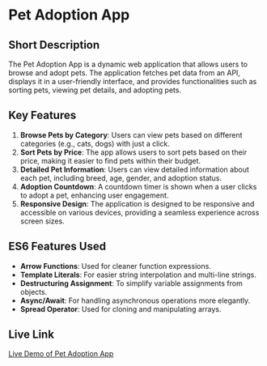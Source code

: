 # Pet Adoption App

## Short Description
The Pet Adoption App is a dynamic web application that allows users to browse and adopt pets. The application fetches pet data from an API, displays it in a user-friendly interface, and provides functionalities such as sorting pets, viewing pet details, and adopting pets.

## Key Features
1. **Browse Pets by Category**: Users can view pets based on different categories (e.g., cats, dogs) with just a click.
2. **Sort Pets by Price**: The app allows users to sort pets based on their price, making it easier to find pets within their budget.
3. **Detailed Pet Information**: Users can view detailed information about each pet, including breed, age, gender, and adoption status.
4. **Adoption Countdown**: A countdown timer is shown when a user clicks to adopt a pet, enhancing user engagement.
5. **Responsive Design**: The application is designed to be responsive and accessible on various devices, providing a seamless experience across screen sizes.

## ES6 Features Used
- **Arrow Functions**: Used for cleaner function expressions.
- **Template Literals**: For easier string interpolation and multi-line strings.
- **Destructuring Assignment**: To simplify variable assignments from objects.
- **Async/Await**: For handling asynchronous operations more elegantly.
- **Spread Operator**: Used for cloning and manipulating arrays.

## Live Link
[Live Demo of Pet Adoption App](https://your-deployed-project-link.com)
